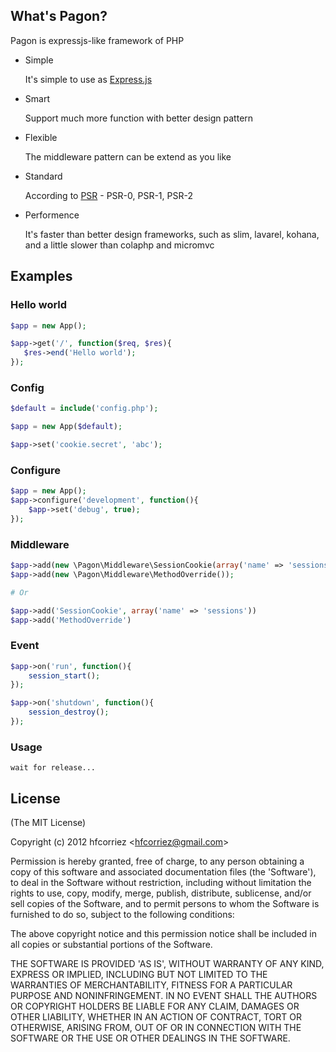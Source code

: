 ## What's Pagon?

Pagon is expressjs-like framework of PHP

- Simple
	
	It's simple to use as [Express.js](http://expressjs.com/)
	
- Smart

	Support much more function with better design pattern

- Flexible

	The middleware pattern can be extend as you like

- Standard 
	
	According to [PSR](https://github.com/php-fig/fig-standards) - PSR-0, PSR-1, PSR-2

- Performence

	It's faster than better design frameworks, such as slim, lavarel, kohana, and a  little slower than colaphp and micromvc


## Examples

### Hello world

```php
$app = new App();

$app->get('/', function($req, $res){
   $res->end('Hello world');
});
```

### Config

```php
$default = include('config.php');

$app = new App($default);

$app->set('cookie.secret', 'abc');
```

### Configure

```php
$app = new App();
$app->configure('development', function(){
    $app->set('debug', true);
});
```

### Middleware

```php
$app->add(new \Pagon\Middleware\SessionCookie(array('name' => 'sessions')));
$app->add(new \Pagon\Middleware\MethodOverride());

# Or

$app->add('SessionCookie', array('name' => 'sessions'))
$app->add('MethodOverride')
```

### Event

```php
$app->on('run', function(){
	session_start();
});

$app->on('shutdown', function(){
	session_destroy();
});
```

### Usage

	wait for release...

## License 

(The MIT License)

Copyright (c) 2012 hfcorriez &lt;hfcorriez@gmail.com&gt;

Permission is hereby granted, free of charge, to any person obtaining
a copy of this software and associated documentation files (the
'Software'), to deal in the Software without restriction, including
without limitation the rights to use, copy, modify, merge, publish,
distribute, sublicense, and/or sell copies of the Software, and to
permit persons to whom the Software is furnished to do so, subject to
the following conditions:

The above copyright notice and this permission notice shall be
included in all copies or substantial portions of the Software.

THE SOFTWARE IS PROVIDED 'AS IS', WITHOUT WARRANTY OF ANY KIND,
EXPRESS OR IMPLIED, INCLUDING BUT NOT LIMITED TO THE WARRANTIES OF
MERCHANTABILITY, FITNESS FOR A PARTICULAR PURPOSE AND NONINFRINGEMENT.
IN NO EVENT SHALL THE AUTHORS OR COPYRIGHT HOLDERS BE LIABLE FOR ANY
CLAIM, DAMAGES OR OTHER LIABILITY, WHETHER IN AN ACTION OF CONTRACT,
TORT OR OTHERWISE, ARISING FROM, OUT OF OR IN CONNECTION WITH THE
SOFTWARE OR THE USE OR OTHER DEALINGS IN THE SOFTWARE.